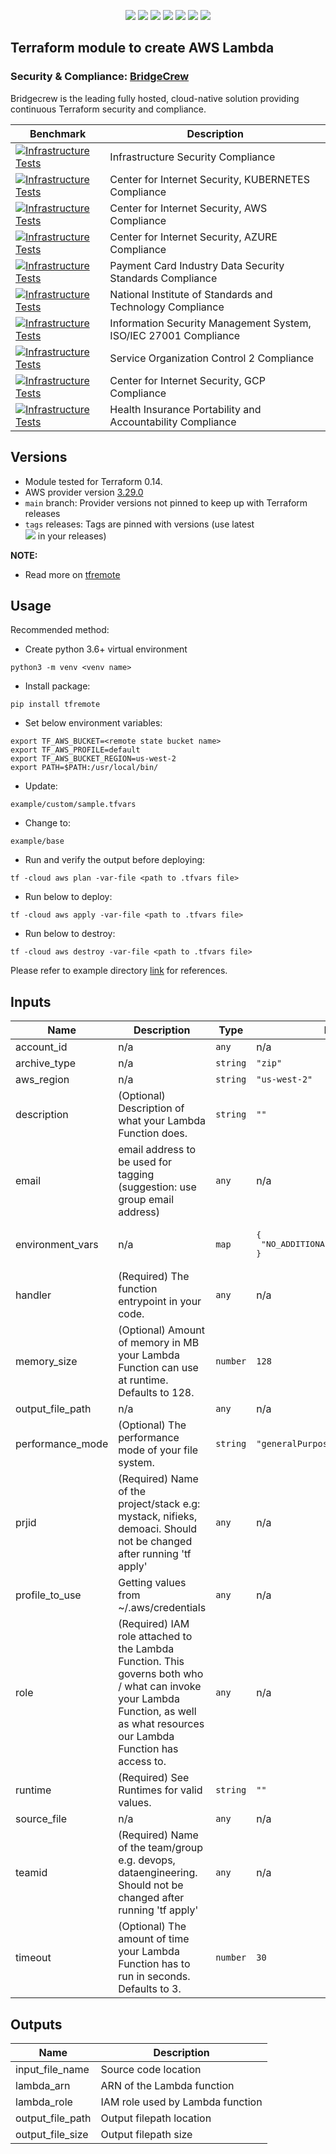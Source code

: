 <p align="center">
    <a href="https://github.com/tomarv2/terraform-aws-lambda/actions/workflows/unit_test.yml" alt="GitHub tag">
        <img src="https://github.com/tomarv2/terraform-aws-lambda/actions/workflows/unit_test.yml/badge.svg?branch=main" /></a>
    <a href="https://www.apache.org/licenses/LICENSE-2.0" alt="GitHub tag">
        <img src="https://img.shields.io/github/license/tomarv2/terraform-azure-role-assignment" /></a>
    <a href="https://github.com/tomarv2/terraform-azure-role-assignment/tags" alt="GitHub tag">
        <img src="https://img.shields.io/github/v/tag/tomarv2/terraform-azure-role-assignment" /></a>
    <a href="https://github.com/tomarv2/terraform-azure-role-assignment/pulse" alt="Activity">
        <img src="https://img.shields.io/github/commit-activity/m/tomarv2/terraform-azure-role-assignment" /></a>
    <a href="https://stackoverflow.com/users/6679867/tomarv2" alt="Stack Exchange reputation">
        <img src="https://img.shields.io/stackexchange/stackoverflow/r/6679867"></a>
    <a href="https://discord.gg/XH975bzN" alt="chat on Discord">
        <img src="https://img.shields.io/discord/813961944443912223?logo=discord"></a>
    <a href="https://twitter.com/intent/follow?screen_name=varuntomar2019" alt="follow on Twitter">
        <img src="https://img.shields.io/twitter/follow/varuntomar2019?style=social&logo=twitter"></a>
</p>

## Terraform module to create AWS Lambda

### Security & Compliance: [BridgeCrew](https://bridgecrew.io/)

Bridgecrew is the leading fully hosted, cloud-native solution providing continuous Terraform security and compliance.

| Benchmark | Description |
|--------|---------------|
| [![Infrastructure Tests](https://www.bridgecrew.cloud/badges/github/tomarv2/terraform-aws-lambda/general)](https://www.bridgecrew.cloud/link/badge?vcs=github&fullRepo=tomarv2%2Fterraform-aws-lambda&benchmark=INFRASTRUCTURE+SECURITY) | Infrastructure Security Compliance |
| [![Infrastructure Tests](https://www.bridgecrew.cloud/badges/github/tomarv2/terraform-aws-lambda/cis_kubernetes)](https://www.bridgecrew.cloud/link/badge?vcs=github&fullRepo=tomarv2%2Fterraform-aws-lambda&benchmark=CIS+KUBERNETES+V1.5)| Center for Internet Security, KUBERNETES Compliance |
| [![Infrastructure Tests](https://www.bridgecrew.cloud/badges/github/tomarv2/terraform-aws-lambda/cis_aws)](https://www.bridgecrew.cloud/link/badge?vcs=github&fullRepo=tomarv2%2Fterraform-aws-lambda&benchmark=CIS+AWS+V1.2) | Center for Internet Security, AWS Compliance |
| [![Infrastructure Tests](https://www.bridgecrew.cloud/badges/github/tomarv2/terraform-aws-lambda/cis_azure)](https://www.bridgecrew.cloud/link/badge?vcs=github&fullRepo=tomarv2%2Fterraform-aws-lambda&benchmark=CIS+AZURE+V1.1) | Center for Internet Security, AZURE Compliance |
| [![Infrastructure Tests](https://www.bridgecrew.cloud/badges/github/tomarv2/terraform-aws-lambda/pci)](https://www.bridgecrew.cloud/link/badge?vcs=github&fullRepo=tomarv2%2Fterraform-aws-lambda&benchmark=PCI-DSS+V3.2) | Payment Card Industry Data Security Standards Compliance |
| [![Infrastructure Tests](https://www.bridgecrew.cloud/badges/github/tomarv2/terraform-aws-lambda/nist)](https://www.bridgecrew.cloud/link/badge?vcs=github&fullRepo=tomarv2%2Fterraform-aws-lambda&benchmark=NIST-800-53) | National Institute of Standards and Technology Compliance |
| [![Infrastructure Tests](https://www.bridgecrew.cloud/badges/github/tomarv2/terraform-aws-lambda/iso)](https://www.bridgecrew.cloud/link/badge?vcs=github&fullRepo=tomarv2%2Fterraform-aws-lambda&benchmark=ISO27001) | Information Security Management System, ISO/IEC 27001 Compliance |
| [![Infrastructure Tests](https://www.bridgecrew.cloud/badges/github/tomarv2/terraform-aws-lambda/soc2)](https://www.bridgecrew.cloud/link/badge?vcs=github&fullRepo=tomarv2%2Fterraform-aws-lambda&benchmark=SOC2)| Service Organization Control 2 Compliance |
| [![Infrastructure Tests](https://www.bridgecrew.cloud/badges/github/tomarv2/terraform-aws-lambda/cis_gcp)](https://www.bridgecrew.cloud/link/badge?vcs=github&fullRepo=tomarv2%2Fterraform-aws-lambda&benchmark=CIS+GCP+V1.1) | Center for Internet Security, GCP Compliance |
| [![Infrastructure Tests](https://www.bridgecrew.cloud/badges/github/tomarv2/terraform-aws-lambda/hipaa)](https://www.bridgecrew.cloud/link/badge?vcs=github&fullRepo=tomarv2%2Fterraform-aws-lambda&benchmark=HIPAA) | Health Insurance Portability and Accountability Compliance |

## Versions

- Module tested for Terraform 0.14.
- AWS provider version [3.29.0](https://registry.terraform.io/providers/hashicorp/aws/latest)
- `main` branch: Provider versions not pinned to keep up with Terraform releases
- `tags` releases: Tags are pinned with versions (use latest     
        <a href="https://github.com/tomarv2/terraform-azure-role-assignment/tags" alt="GitHub tag">
        <img src="https://img.shields.io/github/v/tag/tomarv2/terraform-azure-role-assignment" /></a>
  in your releases)

**NOTE:** 

- Read more on [tfremote](https://github.com/tomarv2/tfremote)

## Usage

Recommended method:

- Create python 3.6+ virtual environment 
```
python3 -m venv <venv name>
```

- Install package:
```
pip install tfremote
```

- Set below environment variables:
```
export TF_AWS_BUCKET=<remote state bucket name>
export TF_AWS_PROFILE=default
export TF_AWS_BUCKET_REGION=us-west-2
export PATH=$PATH:/usr/local/bin/
```  

- Update:
```
example/custom/sample.tfvars
```

- Change to: 
```
example/base
``` 

- Run and verify the output before deploying:
```
tf -cloud aws plan -var-file <path to .tfvars file>
```

- Run below to deploy:
```
tf -cloud aws apply -var-file <path to .tfvars file>
```

- Run below to destroy:
```
tf -cloud aws destroy -var-file <path to .tfvars file>
```

Please refer to example directory [link](example/README.md) for references.

## Inputs

| Name | Description | Type | Default | Required |
|------|-------------|------|---------|:--------:|
| account\_id | n/a | `any` | n/a | yes |
| archive\_type | n/a | `string` | `"zip"` | no |
| aws\_region | n/a | `string` | `"us-west-2"` | no |
| description | (Optional) Description of what your Lambda Function does. | `string` | `""` | no |
| email | email address to be used for tagging (suggestion: use group email address) | `any` | n/a | yes |
| environment\_vars | n/a | `map` | <pre>{<br>  "NO_ADDITIONAL_BUILD_VARS": "TRUE"<br>}</pre> | no |
| handler | (Required) The function entrypoint in your code. | `any` | n/a | yes |
| memory\_size | (Optional) Amount of memory in MB your Lambda Function can use at runtime. Defaults to 128. | `number` | `128` | no |
| output\_file\_path | n/a | `any` | n/a | yes |
| performance\_mode | (Optional) The performance mode of your file system. | `string` | `"generalPurpose"` | no |
| prjid | (Required) Name of the project/stack e.g: mystack, nifieks, demoaci. Should not be changed after running 'tf apply' | `any` | n/a | yes |
| profile\_to\_use | Getting values from ~/.aws/credentials | `any` | n/a | yes |
| role | (Required) IAM role attached to the Lambda Function. This governs both who / what can invoke your Lambda Function, as well as what resources our Lambda Function has access to. | `any` | n/a | yes |
| runtime | (Required) See Runtimes for valid values. | `string` | `""` | no |
| source\_file | n/a | `any` | n/a | yes |
| teamid | (Required) Name of the team/group e.g. devops, dataengineering. Should not be changed after running 'tf apply' | `any` | n/a | yes |
| timeout | (Optional) The amount of time your Lambda Function has to run in seconds. Defaults to 3. | `number` | `30` | no |

## Outputs

| Name | Description |
|------|-------------|
| input\_file\_name | Source code location |
| lambda\_arn | ARN of the Lambda function |
| lambda\_role | IAM role used by Lambda function |
| output\_file\_path | Output filepath location |
| output\_file\_size | Output filepath size |

